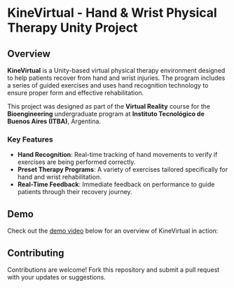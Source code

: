 # KineVirtual - Hand & Wrist Physical Therapy Unity Project

## Overview

**KineVirtual** is a Unity-based virtual physical therapy environment designed to help patients recover from hand and wrist injuries. The program includes a series of guided exercises and uses hand recognition technology to ensure proper form and effective rehabilitation.

This project was designed as part of the **Virtual Reality** course for the **Bioengineering** undergraduate program at **Instituto Tecnológico de Buenos Aires (ITBA)**, Argentina.

### Key Features

- **Hand Recognition**: Real-time tracking of hand movements to verify if exercises are being performed correctly.
- **Preset Therapy Programs**: A variety of exercises tailored specifically for hand and wrist rehabilitation.
- **Real-Time Feedback**: Immediate feedback on performance to guide patients through their recovery journey.

## Demo

Check out the [demo video](https://prodduke-my.sharepoint.com/:v:/g/personal/isr9_duke_edu/EQyrVDOOG2BGsFmhEj6d2hIBoZfb5_earjb6_sEwPjHIMQ?e=NczLCf) below for an overview of KineVirtual in action:


## Contributing

Contributions are welcome! Fork this repository and submit a pull request with your updates or suggestions.